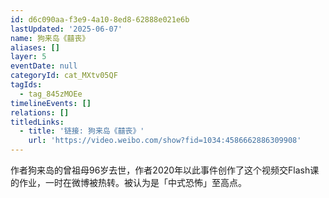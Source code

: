 ```yaml
---
id: d6c090aa-f3e9-4a10-8ed8-62888e021e6b
lastUpdated: '2025-06-07'
name: 狗来岛《囍丧》
aliases: []
layer: 5
eventDate: null
categoryId: cat_MXtv05QF
tagIds:
  - tag_845zMOEe
timelineEvents: []
relations: []
titledLinks:
  - title: '链接: 狗来岛《囍丧》'
    url: 'https://video.weibo.com/show?fid=1034:4586662886309908'
---
```

作者狗来岛的曾祖母96岁去世，作者2020年以此事件创作了这个视频交Flash课的作业，一时在微博被热转。被认为是「中式恐怖」至高点。
